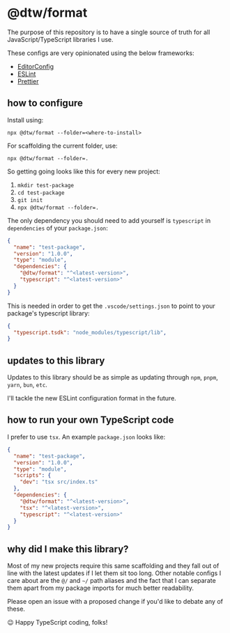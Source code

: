 # @dtw/format

The purpose of this repository is to have a single source of truth for all JavaScript/TypeScript libraries I use.

These configs are very opinionated using the below frameworks:

- [EditorConfig](https://editorconfig.org/)
- [ESLint](https://eslint.org/)
- [Prettier](https://prettier.io/)

## how to configure

Install using:

`npx @dtw/format --folder=<where-to-install>`

For scaffolding the current folder, use:

`npx @dtw/format --folder=.`

So getting going looks like this for every new project:

1. `mkdir test-package`
2. `cd test-package`
3. `git init`
4. `npx @dtw/format --folder=.`

The only dependency you should need to add yourself is `typescript` in `dependencies` of your `package.json`:

```json
{
  "name": "test-package",
  "version": "1.0.0",
  "type": "module",
  "dependencies": {
    "@dtw/format": "^<latest-version>",
    "typescript": "^<latest-version>"
  }
}
```

This is needed in order to get the `.vscode/settings.json` to point to your package's typescript library:

```json
{
  "typescript.tsdk": "node_modules/typescript/lib",
}
```

## updates to this library

Updates to this library should be as simple as updating through `npm`, `pnpm`, `yarn`, `bun`, `etc`.

I'll tackle the new ESLint configuration format in the future.

## how to run your own TypeScript code

I prefer to use `tsx`. An example `package.json` looks like:

```json
{
  "name": "test-package",
  "version": "1.0.0",
  "type": "module",
  "scripts": {
    "dev": "tsx src/index.ts"
  },
  "dependencies": {
    "@dtw/format": "^<latest-version>",
    "tsx": "^<latest-version>",
    "typescript": "^<latest-version>"
  }
}
```

## why did I make this library?

Most of my new projects require this same scaffolding and they fall out of line with the latest updates if I let them sit too long. Other notable configs I care about are the `@/` and `~/` path aliases and the fact that I can separate them apart from my package imports for much better readability.

Please open an issue with a proposed change if you'd like to debate any of these.

😉 Happy TypeScript coding, folks!


